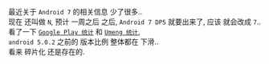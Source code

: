 最近关于 `Android 7` 的相关信息 少了很多..  
现在 还叫做 `N`, 预计 一周之后 之后, 
`Android 7 DP5` 就要出来了, 应该 就会改成 `7`..  
看了一下 [`Google Play 统计`][googele stat] 和 [`Umeng 统计`][umeng stat],  
`android 5.0.2` 之前的 版本比例 整体都在 下滑..  
看来 碎片化 还是存在的.  

[googele stat]: https://developer.android.com/about/dashboards/index.html#Platform
[umeng stat]: http://www.umindex.com/devices/android_os
